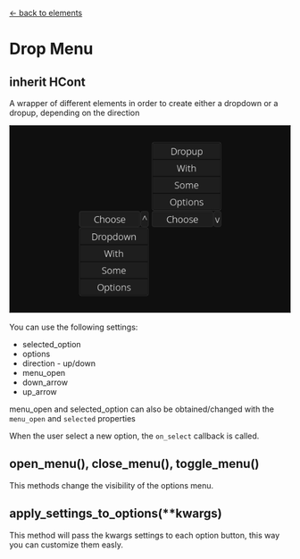 [<- back to elements](../elements.md)

# Drop Menu

## inherit HCont

A wrapper of different elements in order to create either a dropdown or a dropup, depending on the direction

![Drop Menu Example](../images/dropmenu.png)

You can use the following settings:

- selected_option
- options
- direction - up/down
- menu_open
- down_arrow
- up_arrow

menu_open and selected_option can also be obtained/changed with the `menu_open` and `selected` properties

When the user select a new option, the `on_select` callback is called.

## open_menu(), close_menu(), toggle_menu()

This methods change the visibility of the options menu.

## apply_settings_to_options(\*\*kwargs)

This method will pass the kwargs settings to each option button, this way you can customize them easly.
